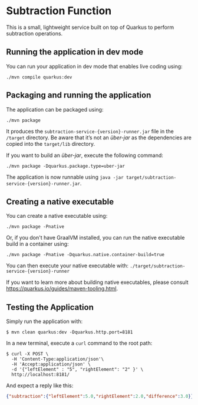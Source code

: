 # Subtraction Function

This is a small, lightweight service built on top of Quarkus to perform
subtraction operations.

## Running the application in dev mode

You can run your application in dev mode that enables live coding using:
```shell script
./mvn compile quarkus:dev
```

## Packaging and running the application

The application can be packaged using:
```shell script
./mvn package
```
It produces the `subtraction-service-{version}-runner.jar` file in the `/target` directory.
Be aware that it’s not an _über-jar_ as the dependencies are copied into the `target/lib` directory.

If you want to build an _über-jar_, execute the following command:
```shell script
./mvn package -Dquarkus.package.type=uber-jar
```

The application is now runnable using `java -jar target/subtraction-service-{version}-runner.jar`.

## Creating a native executable

You can create a native executable using: 
```shell script
./mvn package -Pnative
```

Or, if you don't have GraalVM installed, you can run the native executable build in a container using: 
```shell script
./mvn package -Pnative -Dquarkus.native.container-build=true
```

You can then execute your native executable with: `./target/subtraction-service-{version}-runner`

If you want to learn more about building native executables, please consult https://quarkus.io/guides/maven-tooling.html.

## Testing the Application

Simply run the application with:

```shell
$ mvn clean quarkus:dev -Dquarkus.http.port=8181
```

In a new terminal, execute a `curl` command to the root path:

```shell
$ curl -X POST \
  -H 'Content-Type:application/json'\
  -H 'Accept:application/json' \
  -d '{"leftElement" : "5", "rightElement": "2" }' \
  http://localhost:8181/
```

And expect a reply like this:

```json
{"subtraction":{"leftElement":5.0,"rightElement":2.0,"difference":3.0}} 
```
